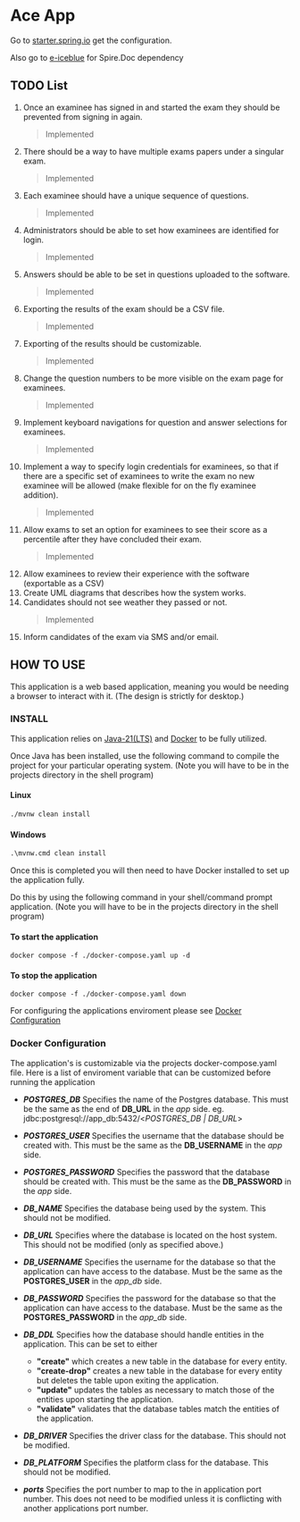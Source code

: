 # Ace App

Go to [starter.spring.io](https://start.spring.io/#!type=maven-project&language=java&platformVersion=3.3.0-SNAPSHOT&packaging=jar&jvmVersion=21&groupId=com.ace&artifactId=app&name=AceExamPlatform&description=Ace%20Exam%20Platform%20project%20for%20Spring%20Boot&packageName=com.ace.app&dependencies=devtools,web,thymeleaf,postgresql,lombok,data-jpa,validation,mail) get the configuration.

Also go to [e-iceblue](https://www.e-iceblue.com/Download/doc-for-java-free.html) for Spire.Doc dependency

## TODO List

1. Once an examinee has signed in and started the exam they should be prevented from signing in again.
	> Implemented
2. There should be a way to have multiple exams papers under a singular exam.
	> Implemented
3. Each examinee should have a unique sequence of questions.
	> Implemented
4. Administrators should be able to set how examinees are identified for login.
	> Implemented
5. Answers should be able to be set in questions uploaded to the software.
	> Implemented
6. Exporting the results of the exam should be a CSV file.
	> Implemented
7. Exporting of the results should be customizable.
	> Implemented
8. Change the question numbers to be more visible on the exam page for examinees.
	> Implemented
9. Implement keyboard navigations for question and answer selections for examinees.
	> Implemented
10. Implement a way to specify login credentials for examinees, so that if there are a specific set of examinees to write the exam no new examinee will be allowed (make flexible for on the fly examinee addition).
	> Implemented
11. Allow exams to set an option for examinees to see their score as a percentile after they have concluded their exam.
	> Implemented
12. Allow examinees to review their experience with the software (exportable as a CSV)
13. Create UML diagrams that describes how the system works.
14. Candidates should not see weather they passed or not.
	> Implemented
15. Inform candidates of the exam via SMS and/or email.

## HOW TO USE

This application is a web based application, meaning you would be needing a browser to interact with it.
(The design is strictly for desktop.)

### INSTALL

This application relies on [Java-21(LTS)](https://www.oracle.com/java/technologies/downloads/#java21) and [Docker](https://www.docker.com) to be fully utilized.

Once Java has been installed, use the following command to compile the project for your particular operating system. (Note you will have to be in the projects directory in the shell program)

#### Linux
```bash
./mvnw clean install
```

#### Windows
```cmd
.\mvnw.cmd clean install
```

Once this is completed you will then need to have Docker installed to set up the application fully.

Do this by using the following command in your shell/command prompt application. (Note you will have to be in the projects directory in the shell program)

#### To start the application
```
docker compose -f ./docker-compose.yaml up -d
```

#### To stop the application
```
docker compose -f ./docker-compose.yaml down
```

For configuring the applications enviroment please see [Docker Configuration](#docker-configuration)

### Docker Configuration

The application's is customizable via the projects docker-compose.yaml file.
Here is a list of enviroment variable that can be customized before running the application

- __*POSTGRES_DB*__ Specifies the name of the Postgres database. This must be the same as the end of __DB_URL__ in the *app* side. eg. jdbc:postgresql://app_db:5432/<*POSTGRES_DB | DB_URL*>

- __*POSTGRES_USER*__ Specifies the username that the database should be created with. This must be the same as the __DB_USERNAME__ in the *app* side.

- __*POSTGRES_PASSWORD*__ Specifies the password that the database should be created with. This must be the same as the __DB_PASSWORD__ in the *app* side.

- __*DB_NAME*__ Specifies the database being used by the system. This should not be modified.

- __*DB_URL*__ Specifies where the database is located on the host system. This should not be modified (only as specified above.)

- __*DB_USERNAME*__ Specifies the username for the database so that the application can have access to the database. Must be the same as the __POSTGRES_USER__ in the *app_db* side.

- __*DB_PASSWORD*__ Specifies the password for the database so that the application can have access to the database. Must be the same as the __POSTGRES_PASSWORD__ in the *app_db* side.

- __*DB_DDL*__ Specifies how the database should handle entities in the application. This can be set to either 
	* __"create"__ which creates a new table in the database for every entity.
	* __"create-drop"__ creates a new table in the database for every entity but deletes the table upon exiting the application.
	* __"update"__ updates the tables as necessary to match those of the entities upon starting the application.
	* __"validate"__ validates that the database tables match the entities of the application. 

- __*DB_DRIVER*__ Specifies the driver class for the database. This should not be modified.

- __*DB_PLATFORM*__ Specifies the platform class for the database. This should not be modified.

- __*ports*__ Specifies the port number to map to the in application port number. This does not need to be modified unless it is conflicting with another applications port number.